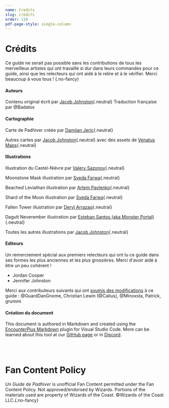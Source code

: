 ```yaml
---
name: Credits
slug: credits
order: 110
pdf-page-style: single-column
---
```


# Crédits

Ce guide ne serait pas possible sans les contributions de tous les merveilleux artistes qui ont travaillé si dur dans leurs commandes pour ce guide, ainsi que les relecteurs qui ont aidé à le relire et à le vérifier. Merci beaucoup à vous tous ! {.no-fancy}

#### Auteurs

Contenu original écrit par [Jacob Johnston](https://inchoatethoughts.com){.neutral}
Traduction française par @Badatos

#### Cartographie

Carte de Padhiver créée par [Damijan Jeric](https://www.fiverr.com/damijan){.neutral}

Autres cartes par [Jacob Johnston](https://inchoatethoughts.com){.neutral} avec des assets de [Venatus Maps](https://www.venatusmaps.com){.neutral}

#### Illustrations

Illustration du Castel-Nièvre par [Valery Sazonov](https://www.fiverr.com/valeryse){.neutral}

Moonstone Mask illustration par [Syeda Farwa](https://www.fiverr.com/syedafarrwa){.neutral}

Beached Leviathan illustration par [Artem Pavlenko](https://www.fiverr.com/skiho_){.neutral}

Shard of the Moon illustration par [Syeda Farwa](https://www.fiverr.com/syedafarrwa){.neutral}

Fallen Tower illustration par [Deryl Arrazaq](https://www.fiverr.com/derylarrazaq){.neutral}

Dagult Neverember illustration par [Esteban Santos (aka Monster Portal)](https://www.patreon.com/monsterportal){.neutral}

Toutes les autres illustrations par [Jacob Johnston](https://inchoatethoughts.com){.neutral}

#### Editeurs

Un remerciement spécial aux premiers relecteurs qui ont lu ce guide dans ses formes les plus anciennes et les plus grossières.
Merci d'avoir aidé à être un peu cohérent !
- Jordan Cooper
- Jennifer Johnston

Merci aux contributeurs suivants qui ont [soumis des modifications](https://github.com/jacobjohnston/neverwinterguide) à ce guide : @GuardDanGnome, Christian Lewin (@Calius), @Minoxsta, Patrick, grummi

#### Création du document
This document is authored in Markdown and created using the [EncounterPlus Markdown](https://marketplace.visualstudio.com/items?itemName=JacobJohnston.encounterplus-markdown) plugin for Visual Studio Code. More can be learned about this tool at our [GitHub page](https://github.com/encounterplus/module-packer) or in [Discord](https://discord.gg/68sQ97Py).

<br /><br />

# Fan Content Policy 

*Un Guide de Padhiver* is unofficial Fan Content permitted under the Fan Content Policy. Not approved/endorsed by Wizards. Portions of the materials used are property of Wizards of the Coast. ©Wizards of the Coast LLC.{.no-fancy}
